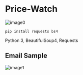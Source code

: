 # Price-Watch


![image0](https://github.com/AntonKanug/Price-Watch/blob/master/assets/logoTitle.png)


```
pip install requests bs4
```
Python 3, BeautifulSoup4, Requests


## Email Sample  

![image1](https://github.com/AntonKanug/Price-Watch/blob/master/assets/sample.png)
